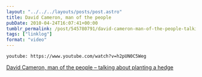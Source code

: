 ```yaml
---
layout: "../../../layouts/posts/post.astro"
title: David Cameron, man of the people
pubDate: 2010-04-24T16:07:41+00:00
tumblr_permalink: /post/545780791/david-cameron-man-of-the-people-talking-about
tags: ["linklog"]
format: "video"
---
```


`youtube: https://www.youtube.com/watch?v=h2pUN0C5Weg`

[David Cameron, man of the people &#8211; talking about planting a hedge][1]

[1]: https://www.youtube.com/watch?v=h2pUN0C5Weg
